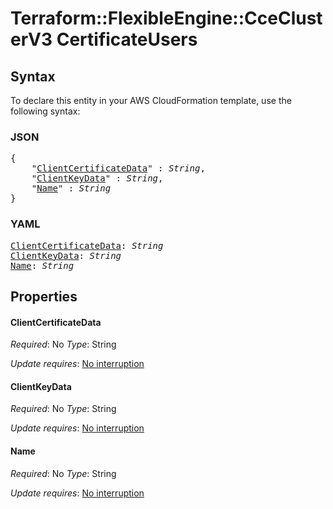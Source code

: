 # Terraform::FlexibleEngine::CceClusterV3 CertificateUsers

## Syntax

To declare this entity in your AWS CloudFormation template, use the following syntax:

### JSON

<pre>
{
    "<a href="#clientcertificatedata" title="ClientCertificateData">ClientCertificateData</a>" : <i>String</i>,
    "<a href="#clientkeydata" title="ClientKeyData">ClientKeyData</a>" : <i>String</i>,
    "<a href="#name" title="Name">Name</a>" : <i>String</i>
}
</pre>

### YAML

<pre>
<a href="#clientcertificatedata" title="ClientCertificateData">ClientCertificateData</a>: <i>String</i>
<a href="#clientkeydata" title="ClientKeyData">ClientKeyData</a>: <i>String</i>
<a href="#name" title="Name">Name</a>: <i>String</i>
</pre>

## Properties

#### ClientCertificateData

_Required_: No
_Type_: String

_Update requires_: [No interruption](https://docs.aws.amazon.com/AWSCloudFormation/latest/UserGuide/using-cfn-updating-stacks-update-behaviors.html#update-no-interrupt)

#### ClientKeyData

_Required_: No
_Type_: String

_Update requires_: [No interruption](https://docs.aws.amazon.com/AWSCloudFormation/latest/UserGuide/using-cfn-updating-stacks-update-behaviors.html#update-no-interrupt)

#### Name

_Required_: No
_Type_: String

_Update requires_: [No interruption](https://docs.aws.amazon.com/AWSCloudFormation/latest/UserGuide/using-cfn-updating-stacks-update-behaviors.html#update-no-interrupt)

